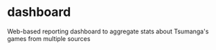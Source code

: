 dashboard
=========

Web-based reporting dashboard to aggregate stats about Tsumanga's games from multiple sources
